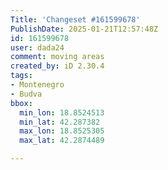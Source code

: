 ```yaml
---
Title: 'Changeset #161599678'
PublishDate: 2025-01-21T12:57:48Z
id: 161599678
user: dada24
comment: moving areas
created_by: iD 2.30.4
tags:
- Montenegro
- Budva
bbox:
  min_lon: 18.8524513
  min_lat: 42.287382
  max_lon: 18.8525305
  max_lat: 42.2874489

---
```

